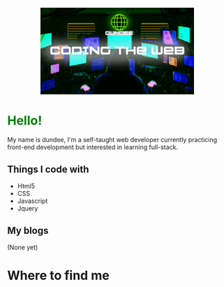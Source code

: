 <p align="center">
  <img width="70%" src="/header.gif">
</p>

# <span style="color:green">Hello! </span>
 
My name is dundee, I'm a self-taught web developer currently practicing front-end development but interested in learning full-stack.

## Things I code with
 
- Html5
- CSS
- Javascript
- Jquery

## My blogs

(None yet)

# Where to find me
